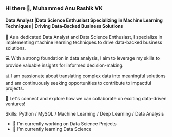### Hi there 👋, Muhammed Anu Rashik VK
#### Data Analyst |Data Science Enthusiast Specializing in Machine Learning Techniques | Driving Data-Backed Business Solutions

🚀 As a dedicated Data Analyst and Data Science Enthusiast, I specialize in implementing machine learning techniques to drive data-backed business solutions.

💻 With a strong foundation in data analysis, I aim to leverage my skills to provide valuable insights for informed decision-making.

📊 I am passionate about translating complex data into meaningful solutions and am continuously seeking opportunities to contribute to impactful projects.

🔗 Let's connect and explore how we can collaborate on exciting data-driven ventures!


Skills: Python / MySQL / Machine Learning / Deep Learning / Data Analysis

- 🔭 I’m currently working on Data Science Projects 
- 🌱 I’m currently learning Data Science  

